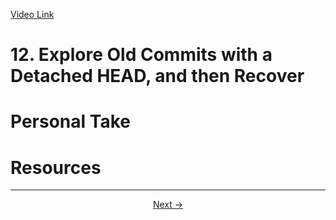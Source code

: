 [Video Link](https://egghead.io/lessons/git-explore-old-commits-with-a-detached-head-and-then-recover)

# 12. Explore Old Commits with a Detached HEAD, and then Recover

# Personal Take

# Resources

---

<p align="center">  
<a href="https://github.com/caydenakins/fix-common-git-mistakes-course-notes/blob/master/13-fix-a-pull-request-that-has-a-merge-conflict.md">Next -></a>  
</p>
